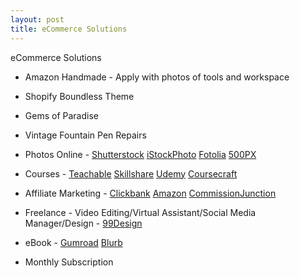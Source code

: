 ```yaml
---
layout: post
title: eCommerce Solutions
---
```


<div class="message">
  eCommerce Solutions
</div>

* Amazon Handmade - Apply with photos of tools and workspace

* Shopify Boundless Theme

* Gems of Paradise

* Vintage Fountain Pen Repairs

* Photos Online - [Shutterstock](https://www.shutterstock.com) [iStockPhoto](http://istockphoto.com) [Fotolia](http://Fotolia.com) [500PX](https://web.500px.com)

* Courses - [Teachable](http://Teachable.com) [Skillshare](https://www.skillshare.com) [Udemy](http://udemy.com) [Coursecraft](https://www.coursecraft.net)

* Affiliate Marketing - [Clickbank](https://www.clickbank.com) [Amazon](https://affiliate-program.amazon.com) [CommissionJunction](https://www.cj.com)

* Freelance - Video Editing/Virtual Assistant/Social Media Manager/Design - [99Design](99Design)

* eBook - [Gumroad](https://gumroad.com) [Blurb](https://www.blurb.com)

* Monthly Subscription

